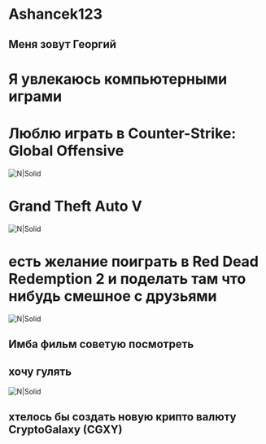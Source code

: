# Ashancek123
## Меня зовут Георгий 
# Я увлекаюсь компьютерными играми 
# Люблю играть в Counter-Strike: Global Offensive
![N|Solid](https://ololo.tv/wp-content/uploads/2020/07/201293_82647.jpg)
# Grand Theft Auto V
![N|Solid](https://fanibani.ru/wp-content/uploads/2023/01/post_5da84ea695ff8.jpeg)
# есть желание поиграть в Red Dead Redemption 2 и поделать там что нибудь смешное с друзьями
![N|Solid](https://fikiwiki.com/uploads/posts/2022-02/1644853388_15-fikiwiki-com-p-ya-eto-sdelala-prikolnie-kartinki-18.jpg)
## Имба фильм советую посмотреть 
## хочу гулять
![N|Solid](https://i.pinimg.com/originals/20/8b/b0/208bb09c6da77e6886534f28bfa9ef70.jpg)
## хтелось бы создать новую крипто валюту CryptoGalaxy (CGXY) 


